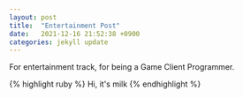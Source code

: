 ```yaml
---
layout: post
title:  "Entertainment Post"
date:   2021-12-16 21:52:38 +0900
categories: jekyll update
---
```

For entertainment track, for being a Game Client Programmer. 




{% highlight ruby %}
Hi, it's milk
{% endhighlight %}


